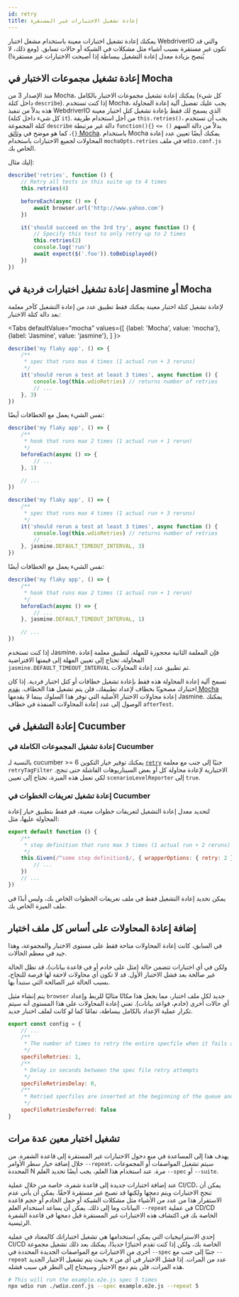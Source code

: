 ```yaml
---
id: retry
title: إعادة تشغيل الاختبارات غير المستقرة
---
```


يمكنك إعادة تشغيل اختبارات معينة باستخدام مشغل اختبار WebdriverIO والتي قد تكون غير مستقرة بسبب أشياء مثل مشكلات في الشبكة أو حالات تسابق. (ومع ذلك، لا يُنصح بزيادة معدل إعادة التشغيل ببساطة إذا أصبحت الاختبارات غير مستقرة!)

## إعادة تشغيل مجموعات الاختبار في Mocha

منذ الإصدار 3 من Mocha، يمكنك إعادة تشغيل مجموعات الاختبار بالكامل (كل شيء داخل كتلة `describe`). إذا كنت تستخدم Mocha، يجب عليك تفضيل آلية إعادة المحاولة هذه بدلاً من تنفيذ WebdriverIO الذي يسمح لك فقط بإعادة تشغيل كتل اختبار معينة (كل شيء داخل كتلة `it`). من أجل استخدام طريقة `this.retries()`، يجب أن تستخدم كتلة المجموعة `describe` دالة غير مرتبطة `function(){}` بدلاً من دالة السهم `() => {}`، كما هو موضح في [وثائق Mocha](https://mochajs.org/#arrow-functions). باستخدام Mocha يمكنك أيضًا تعيين عدد إعادة المحاولات لجميع الاختبارات باستخدام `mochaOpts.retries` في ملف `wdio.conf.js` الخاص بك.

إليك مثال:

```js
describe('retries', function () {
    // Retry all tests in this suite up to 4 times
    this.retries(4)

    beforeEach(async () => {
        await browser.url('http://www.yahoo.com')
    })

    it('should succeed on the 3rd try', async function () {
        // Specify this test to only retry up to 2 times
        this.retries(2)
        console.log('run')
        await expect($('.foo')).toBeDisplayed()
    })
})
```

## إعادة تشغيل اختبارات فردية في Jasmine أو Mocha

لإعادة تشغيل كتلة اختبار معينة يمكنك فقط تطبيق عدد من إعادة التشغيل كآخر معلمة بعد دالة كتلة الاختبار:

<Tabs
  defaultValue="mocha"
  values={[
    {label: 'Mocha', value: 'mocha'},
    {label: 'Jasmine', value: 'jasmine'},
  ]
}>
<TabItem value="mocha">

```js
describe('my flaky app', () => {
    /**
     * spec that runs max 4 times (1 actual run + 3 reruns)
     */
    it('should rerun a test at least 3 times', async function () {
        console.log(this.wdioRetries) // returns number of retries
        // ...
    }, 3)
})
```

نفس الشيء يعمل مع الخطافات أيضًا:

```js
describe('my flaky app', () => {
    /**
     * hook that runs max 2 times (1 actual run + 1 rerun)
     */
    beforeEach(async () => {
        // ...
    }, 1)

    // ...
})
```

</TabItem>
<TabItem value="jasmine">

```js
describe('my flaky app', () => {
    /**
     * spec that runs max 4 times (1 actual run + 3 reruns)
     */
    it('should rerun a test at least 3 times', async function () {
        console.log(this.wdioRetries) // returns number of retries
        // ...
    }, jasmine.DEFAULT_TIMEOUT_INTERVAL, 3)
})
```

نفس الشيء يعمل مع الخطافات أيضًا:

```js
describe('my flaky app', () => {
    /**
     * hook that runs max 2 times (1 actual run + 1 rerun)
     */
    beforeEach(async () => {
        // ...
    }, jasmine.DEFAULT_TIMEOUT_INTERVAL, 1)

    // ...
})
```

إذا كنت تستخدم Jasmine، فإن المعلمة الثانية محجوزة للمهلة. لتطبيق معلمة إعادة المحاولة، تحتاج إلى تعيين المهلة إلى قيمتها الافتراضية `jasmine.DEFAULT_TIMEOUT_INTERVAL` ثم تطبيق عدد إعادة المحاولات.

</TabItem>
</Tabs>

تسمح آلية إعادة المحاولة هذه فقط بإعادة تشغيل خطافات أو كتل اختبار فردية. إذا كان اختبارك مصحوبًا بخطاف لإعداد تطبيقك، فلن يتم تشغيل هذا الخطاف. [يقدم Mocha](https://mochajs.org/#retry-tests) إعادة محاولات الاختبار الأصلية التي توفر هذا السلوك بينما لا يقدمها Jasmine. يمكنك الوصول إلى عدد إعادة المحاولات المنفذة في خطاف `afterTest`.

## إعادة التشغيل في Cucumber

### إعادة تشغيل المجموعات الكاملة في Cucumber

بالنسبة لـ cucumber >= 6 يمكنك توفير خيار التكوين [`retry`](https://github.com/cucumber/cucumber-js/blob/master/docs/cli.md#retry-failing-tests) جنبًا إلى جنب مع معلمة `retryTagFilter` الاختيارية لإعادة محاولة كل أو بعض السيناريوهات الفاشلة حتى تنجح. لكي تعمل هذه الميزة، تحتاج إلى تعيين `scenarioLevelReporter` إلى `true`.

### إعادة تشغيل تعريفات الخطوات في Cucumber

لتحديد معدل إعادة التشغيل لتعريفات خطوات معينة، قم فقط بتطبيق خيار إعادة المحاولة عليها، مثل:

```js
export default function () {
    /**
     * step definition that runs max 3 times (1 actual run + 2 reruns)
     */
    this.Given(/^some step definition$/, { wrapperOptions: { retry: 2 } }, async () => {
        // ...
    })
    // ...
})
```

يمكن تحديد إعادة التشغيل فقط في ملف تعريفات الخطوات الخاص بك، وليس أبدًا في ملف الميزة الخاص بك.

## إضافة إعادة المحاولات على أساس كل ملف اختبار

في السابق، كانت إعادة المحاولات متاحة فقط على مستوى الاختبار والمجموعة، وهذا جيد في معظم الحالات.

ولكن في أي اختبارات تتضمن حالة (مثل على خادم أو في قاعدة بيانات)، قد تظل الحالة غير صالحة بعد فشل الاختبار الأول. قد لا تكون أي محاولات لاحقة لها فرصة للنجاح، بسبب الحالة غير الصالحة التي ستبدأ بها.

يتم إنشاء مثيل `browser` جديد لكل ملف اختبار، مما يجعل هذا مكانًا مثاليًا للربط وإعداد أي حالات أخرى (خادم، قواعد بيانات). تعني إعادة المحاولات على هذا المستوى أنه سيتم تكرار عملية الإعداد بالكامل ببساطة، تمامًا كما لو كانت لملف اختبار جديد.

```js title="wdio.conf.js"
export const config = {
    // ...
    /**
     * The number of times to retry the entire specfile when it fails as a whole
     */
    specFileRetries: 1,
    /**
     * Delay in seconds between the spec file retry attempts
     */
    specFileRetriesDelay: 0,
    /**
     * Retried specfiles are inserted at the beginning of the queue and retried immediately
     */
    specFileRetriesDeferred: false
}
```

## تشغيل اختبار معين عدة مرات

يهدف هذا إلى المساعدة في منع دخول الاختبارات غير المستقرة إلى قاعدة الشفرة. من خلال إضافة خيار سطر الأوامر `--repeat`، سيتم تشغيل المواصفات أو المجموعات المحددة N مرة. عند استخدام هذا العلم، يجب أيضًا تحديد العلم `--spec` أو `--suite`.

عند إضافة اختبارات جديدة إلى قاعدة شفرة، خاصة من خلال عملية CI/CD، يمكن أن تنجح الاختبارات ويتم دمجها ولكنها قد تصبح غير مستقرة لاحقًا. يمكن أن يأتي عدم الاستقرار هذا من عدد من الأشياء مثل مشكلات الشبكة أو حمل الخادم أو حجم قاعدة البيانات وما إلى ذلك. يمكن أن يساعد استخدام العلم `--repeat` في عملية CD/CD الخاصة بك في اكتشاف هذه الاختبارات غير المستقرة قبل دمجها في قاعدة الشفرة الرئيسية.

إحدى الاستراتيجيات التي يمكن استخدامها هي تشغيل اختباراتك كالمعتاد في عملية CI/CD الخاصة بك، ولكن إذا كنت تقدم اختبارًا جديدًا، يمكنك بعد ذلك تشغيل مجموعة أخرى من الاختبارات مع المواصفات الجديدة المحددة في `--spec` جنبًا إلى جنب مع `--repeat` بحيث يتم تشغيل الاختبار الجديد x عدد من المرات. إذا فشل الاختبار في أي من هذه المرات، فلن يتم دمج الاختبار وسيحتاج إلى النظر في سبب فشله.

```sh
# This will run the example.e2e.js spec 5 times
npx wdio run ./wdio.conf.js --spec example.e2e.js --repeat 5
```